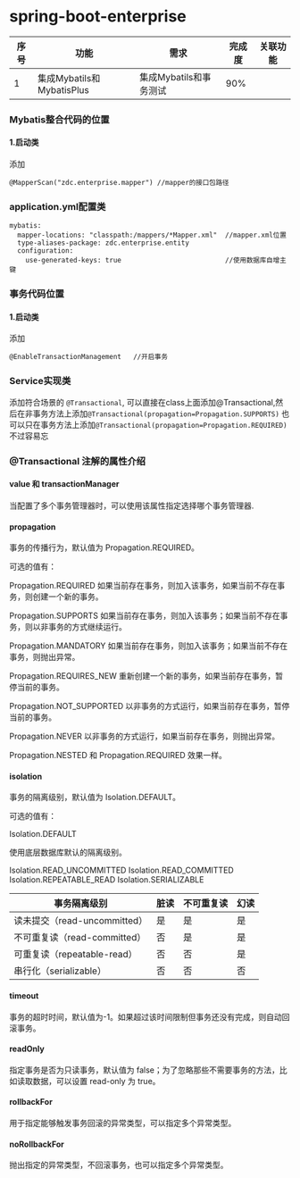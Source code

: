 # spring-boot-enterprise

|序号|功能|需求|完成度|关联功能|
|---|---|---|---|---|
|1|集成Mybatils和MybatisPlus|集成Mybatils和事务测试|90%||


### Mybatis整合代码的位置
#### 1.启动类
添加
```
@MapperScan("zdc.enterprise.mapper") //mapper的接口包路径
```
### application.yml配置类
```
mybatis:
  mapper-locations: "classpath:/mappers/*Mapper.xml"  //mapper.xml位置
  type-aliases-package: zdc.enterprise.entity         
  configuration:
    use-generated-keys: true                          //使用数据库自增主键
```

### 事务代码位置
#### 1.启动类
添加
```
@EnableTransactionManagement   //开启事务
```
### Service实现类

添加符合场景的 `@Transactional`,
可以直接在class上面添加@Transactional,然后在非事务方法上添加`@Transactional(propagation=Propagation.SUPPORTS)`
也可以只在事务方法上添加`@Transactional(propagation=Propagation.REQUIRED)` 不过容易忘


### @Transactional 注解的属性介绍

#### value 和 transactionManager
当配置了多个事务管理器时，可以使用该属性指定选择哪个事务管理器.

#### propagation 
事务的传播行为，默认值为 Propagation.REQUIRED。

可选的值有：

Propagation.REQUIRED
如果当前存在事务，则加入该事务，如果当前不存在事务，则创建一个新的事务。

Propagation.SUPPORTS
如果当前存在事务，则加入该事务；如果当前不存在事务，则以非事务的方式继续运行。

Propagation.MANDATORY
如果当前存在事务，则加入该事务；如果当前不存在事务，则抛出异常。

Propagation.REQUIRES_NEW
重新创建一个新的事务，如果当前存在事务，暂停当前的事务。

Propagation.NOT_SUPPORTED
以非事务的方式运行，如果当前存在事务，暂停当前的事务。

Propagation.NEVER
以非事务的方式运行，如果当前存在事务，则抛出异常。

Propagation.NESTED
和 Propagation.REQUIRED 效果一样。

#### isolation  

事务的隔离级别，默认值为 Isolation.DEFAULT。

可选的值有：

Isolation.DEFAULT

使用底层数据库默认的隔离级别。

Isolation.READ_UNCOMMITTED
Isolation.READ_COMMITTED
Isolation.REPEATABLE_READ
Isolation.SERIALIZABLE

|事务隔离级别|脏读|不可重复读|幻读|
|---|---|---|---|
|读未提交（read-uncommitted）	|是	|是	|是|
|不可重复读（read-committed）	|否	|是	|是|
|可重复读（repeatable-read）	|否	|否	|是|
|串行化（serializable）	|否	|否	|否|

####  timeout
事务的超时时间，默认值为-1。如果超过该时间限制但事务还没有完成，则自动回滚事务。

####  readOnly 
指定事务是否为只读事务，默认值为 false；为了忽略那些不需要事务的方法，比如读取数据，可以设置 read-only 为 true。

#### rollbackFor 
用于指定能够触发事务回滚的异常类型，可以指定多个异常类型。

#### noRollbackFor
抛出指定的异常类型，不回滚事务，也可以指定多个异常类型。

